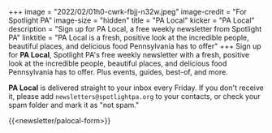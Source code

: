 +++
image = "2022/02/01h0-cwrk-fbjj-n32w.jpeg"
image-credit = "For Spotlight PA"
image-size = "hidden"
title = "PA Local"
kicker = "PA Local"
description = "Sign up for PA Local, a free weekly newsletter from Spotlight PA"
linktitle = "PA Local is a fresh, positive look at the incredible people, beautiful places, and delicious food Pennsylvania has to offer"
+++
Sign up for **PA Local**, Spotlight PA's free weekly newsletter with a fresh, positive look at the incredible people, beautiful places, and delicious food Pennsylvania has to offer. Plus events, guides, best-of, and more.

**PA Local** is delivered straight to your inbox every Friday. If you don't receive it, please add `newsletters@spotlightpa.org` to your contacts, or check your spam folder and mark it as "not spam."

{{<newsletter/palocal-form>}}
